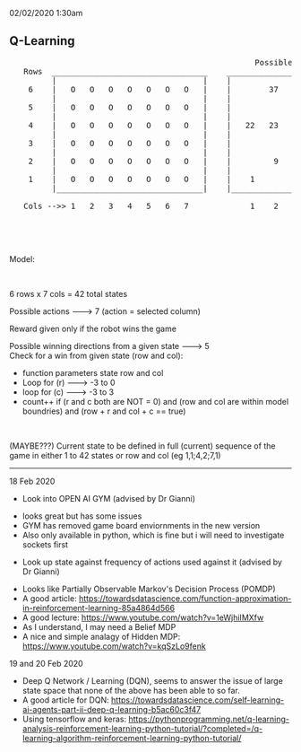 02/02/2020 1:30am 
## Q-Learning

<pre>
                                                    Possible wins for state 25
   Rows  _________________________________    ________________________________________
         |                               |    |                                      |
    6    |   O   O   O   O   O   O   O   |    |        37        39        41        |
         |                               |    |                                      |
    5    |   O   O   O   O   O   O   O   |    |             31   32   33             |
         |                               |    |                                      |
    4    |   O   O   O   O   O   O   O   |    |   22   23   24   25   26   27   28   |
         |                               |    |                                      |
    3    |   O   O   O   O   O   O   O   |    |             17   18   19             |
         |                               |    |                                      |
    2    |   O   O   O   O   O   O   O   |    |         9        11        13        |
         |                               |    |                                      |
    1    |   O   O   O   O   O   O   O   |    |    1              4              7   |                               
         |_______________________________|    |______________________________________|    
            
   Cols -->> 1   2   3   4   5   6   7             1    2    3    4    5    6    7

</pre>

<br><br>

Model:

<br>

6 rows x 7 cols = 42 total states
<br>

Possible actions ---> 7 (action = selected column)
<br>

Reward given only if the robot wins the game
<br>

Possible winning directions from a given state ---> 5 <br>
Check for a win from given state (row and col):

+ function parameters state row and col
+ Loop for (r) ---> -3 to 0
+ loop for (c) ---> -3 to 3
+ count++ if (r and c both are NOT = 0) and (row and col are within model boundries) and (row + r and col + c == true)
<br>

(MAYBE???) Current state to be defined in full (current) sequence of the game in either 1 to 42 states or row and col (eg 1,1;4,2;7,1)
<br>

__________________________________________________

18 Feb 2020

+ Look into OPEN AI GYM (advised by Dr Gianni)
 - looks great but has some issues
 - GYM has removed game board enviornments in the new version
 - Also only available in python, which is fine but i will need to investigate sockets first

+ Look up state against frequency of actions used against it (advised by Dr Gianni)
 - Looks like Partially Observable Markov's Decision Process (POMDP)
 - A good article: https://towardsdatascience.com/function-approximation-in-reinforcement-learning-85a4864d566
 - A good lecture: https://www.youtube.com/watch?v=1eWjhiIMXfw
 - As I understand, I may need a Belief MDP
 - A nice and simple analagy of Hidden MDP: https://www.youtube.com/watch?v=kqSzLo9fenk
 
 19 and 20 Feb 2020
 
 - Deep Q Network / Learning (DQN), seems to answer the issue of large state space that none of the above has been able to so    far. 
 - A good article for DQN: https://towardsdatascience.com/self-learning-ai-agents-part-ii-deep-q-learning-b5ac60c3f47
 - Using tensorflow and keras: https://pythonprogramming.net/q-learning-analysis-reinforcement-learning-python-tutorial/?completed=/q-learning-algorithm-reinforcement-learning-python-tutorial/
